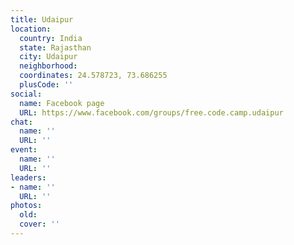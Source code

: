 ```yaml
---
title: Udaipur
location:
  country: India
  state: Rajasthan
  city: Udaipur
  neighborhood: 
  coordinates: 24.578723, 73.686255
  plusCode: ''
social:
  name: Facebook page
  URL: https://www.facebook.com/groups/free.code.camp.udaipur
chat:
  name: ''
  URL: ''
event:
  name: ''
  URL: ''
leaders:
- name: ''
  URL: ''
photos:
  old: 
  cover: ''
---
```

